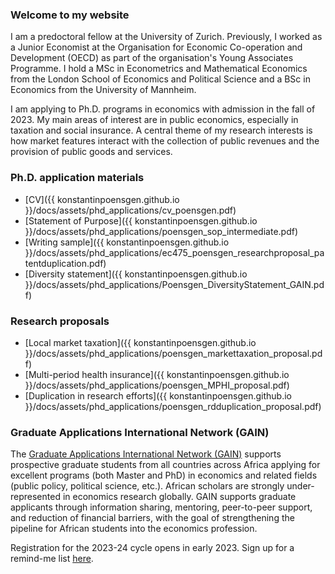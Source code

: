 ### Welcome to my website

I am a predoctoral fellow at the University of Zurich. Previously, I worked as a Junior Economist at the Organisation for Economic Co-operation and Development (OECD) as part of the organisation's Young Associates Programme. I hold a MSc in Econometrics and Mathematical Economics from the London School of Economics and Political Science and a BSc in Economics from the University of Mannheim.

I am applying to Ph.D. programs in economics with admission in the fall of 2023. My main areas of interest are in public economics, especially in taxation and social insurance. A central theme of my research interests is how market features interact with the collection of public revenues and the provision of public goods and services.

### Ph.D. application materials 

- [CV]({{ konstantinpoensgen.github.io }}/docs/assets/phd_applications/cv_poensgen.pdf)
- [Statement of Purpose]({{ konstantinpoensgen.github.io }}/docs/assets/phd_applications/poensgen_sop_intermediate.pdf)
- [Writing sample]({{ konstantinpoensgen.github.io }}/docs/assets/phd_applications/ec475_poensgen_researchproposal_patentduplication.pdf)
- [Diversity statement]({{ konstantinpoensgen.github.io }}/docs/assets/phd_applications/Poensgen_DiversityStatement_GAIN.pdf)

### Research proposals

- [Local market taxation]({{ konstantinpoensgen.github.io }}/docs/assets/phd_applications/poensgen_markettaxation_proposal.pdf)
- [Multi-period health insurance]({{ konstantinpoensgen.github.io }}/docs/assets/phd_applications/poensgen_MPHI_proposal.pdf)
- [Duplication in research efforts]({{ konstantinpoensgen.github.io }}/docs/assets/phd_applications/poensgen_rdduplication_proposal.pdf)

### Graduate Applications International Network (GAIN)

The [Graduate Applications International Network (GAIN)](https://gain-network.net) supports prospective graduate students from all countries across Africa applying for excellent programs (both Master and PhD) in economics and related fields (public policy, political science, etc.). African scholars are strongly under-represented in economics research globally. GAIN supports graduate applicants through information sharing, mentoring, peer-to-peer support, and reduction of financial barriers, with the goal of strengthening the pipeline for African students into the economics profession.

Registration for the 2023-24 cycle opens in early 2023. Sign up for a remind-me list [here](https://gain-network.net).
